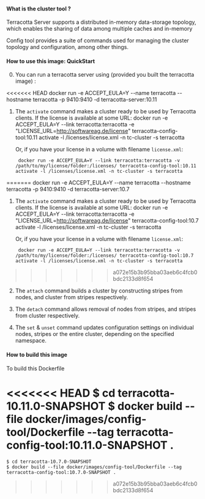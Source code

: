 #### What is the cluster tool ?

Terracotta Server supports a distributed in-memory data-storage topology, which enables the sharing of data among multiple caches and in-memory

Config tool provides a suite of commands used for managing the cluster topology and configuration, among other things.

#### How to use this image: QuickStart

0. You can run a terracotta server using (provided you built the terracotta image) :

<<<<<<< HEAD
       docker run -e ACCEPT_EULA=Y --name terracotta --hostname terracotta -p 9410:9410 -d terracotta-server:10.11

1. The `activate` command makes a cluster ready to be used by Terracotta clients.
    If the license is available at some URL:
        docker run -e ACCEPT_EULA=Y --link terracotta:terracotta -e "LICENSE_URL=http://softwareag.de/license" terracotta-config-tool:10.11 activate -l /licenses/license.xml -n tc-cluster -s terracotta

    Or, if you have your license in a volume with filename `license.xml`:

        docker run -e ACCEPT_EULA=Y --link terracotta:terracotta -v /path/to/my/license/folder:/licenses/ terracotta-config-tool:10.11 activate -l /licenses/license.xml -n tc-cluster -s terracotta
=======
       docker run -e ACCEPT_EULA=Y --name terracotta --hostname terracotta -p 9410:9410 -d terracotta-server:10.7

1. The `activate` command makes a cluster ready to be used by Terracotta clients.
    If the license is available at some URL:
        docker run -e ACCEPT_EULA=Y --link terracotta:terracotta -e "LICENSE_URL=http://softwareag.de/license" terracotta-config-tool:10.7 activate -l /licenses/license.xml -n tc-cluster -s terracotta

    Or, if you have your license in a volume with filename `license.xml`:

        docker run -e ACCEPT_EULA=Y --link terracotta:terracotta -v /path/to/my/license/folder:/licenses/ terracotta-config-tool:10.7 activate -l /licenses/license.xml -n tc-cluster -s terracotta
>>>>>>> a072e15b3b95bba03aeb6c4fcb0bdc2133d8f654

2. The `attach` command builds a cluster by constructing stripes from nodes, and cluster from stripes respectively.

3. The `detach` command allows removal of nodes from stripes, and stripes from cluster respectively.

4. The `set` & `unset` command updates configuration settings on individual nodes, stripes or the entire cluster, depending on the specified namespace.

#### How to build this image

To build this Dockerfile

<<<<<<< HEAD
    $ cd terracotta-10.11.0-SNAPSHOT
    $ docker build --file docker/images/config-tool/Dockerfile --tag terracotta-config-tool:10.11.0-SNAPSHOT .
=======
    $ cd terracotta-10.7.0-SNAPSHOT
    $ docker build --file docker/images/config-tool/Dockerfile --tag terracotta-config-tool:10.7.0-SNAPSHOT .
>>>>>>> a072e15b3b95bba03aeb6c4fcb0bdc2133d8f654
